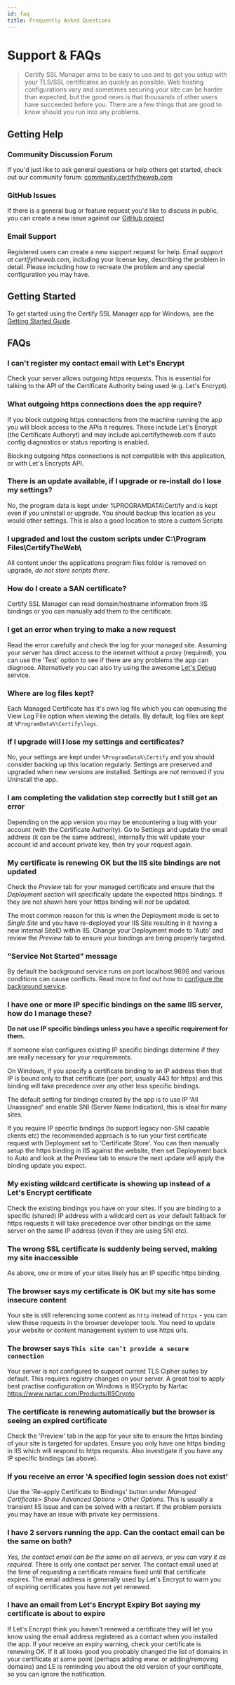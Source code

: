 ```yaml
---
id: faq
title: Frequently Asked Questions
---
```


# Support & FAQs

> Certify SSL Manager aims to be easy to use and to get you setup with your TLS/SSL certificates as quickly as possible. Web hosting configurations vary and sometimes securing your site can be harder than expected, but the good news is that thousands of other users have succeeded before you. There are a few things that are good to know should you run into any problems.


## Getting Help
### Community Discussion Forum
If you'd just like to ask general questions or help others get started, check out our community forum: <a href="https://community.certifytheweb.com" target="_blank">community.certifytheweb.com</a>

### GitHub Issues
If there is a general bug or feature request you'd like to discuss in public, you can create a new issue against our <a href="https://github.com/webprofusion/certify/issues" target="_blank">GitHub project</a>

### Email Support
Registered users can create a new support request for help. Email *support at certifytheweb.com*, including your license key, describing the problem in detail. Please including how to recreate the problem and any special configuration you may have.

## Getting Started

To get started using the Certify SSL Manager app for Windows, see the [Getting Started Guide](intro.md).

## FAQs
### I can't register my contact email with Let's Encrypt
Check your server allows outgoing https requests. This is essential for talking to the API of the Certificate Authority being used (e.g. Let's Encrypt).

### What outgoing https connections does the app require?
If you block outgoing https connections from the machine running the app you will block access to the APIs it requires. These include Let's Encrypt (the Certificate Authoryt) and may include api.certifytheweb.com if auto config diagnostics or status reporting is enabled.

Blocking outgoing https connections is not compatible with this application, or with Let's Encrypts API.

### There is an update available, if I upgrade or re-install do I lose my settings?
No, the program data is kept under %PROGRAMDATA\Certify and is kept even if you uninstall or upgrade. You should backup this location as you would other settings. This is also a good location to store a custom Scripts

### I upgraded and lost the custom scripts under C:\Program Files\CertifyTheWeb\
All content under the applications program files folder is removed on upgrade, *do not store scripts there*.

### How do I create a SAN certificate?
Certify SSL Manager can read domain/hostname information from IIS bindings or you can manually add them to the certificate. 

### I get an error when trying to make a new request
Read the error carefully and check the log for your managed site. Assuming your server has direct access to the internet without a proxy (required), you can use the 'Test' option to see if there are any problems the app can diagnose. Alternatively you can also try using the awesome [Let's Debug](https://letsdebug.net) service.

### Where are log files kept?
Each Managed Certificate has it's own log file which you can openusing the View Log File option when viewing the details. By default, log files are kept at `%ProgramData%\Certify\logs`.

### If I upgrade will I lose my settings and certificates?
No, your settings are kept under `%ProgramData%\Certify` and you should consider backing up this location regularly. Settings are preserved and upgraded when new versions are installed. Settings are *not* removed if you Uninstall the app.

### I am completing the validation step correctly but I still get an error
Depending on the app version you may be encountering a bug with your account (with the Certificate Authority). Go to Settings and update the email address (it can be the same address), internally this will update your account id and account private key, then try your request again.

### My certificate is renewing OK but the IIS site bindings are not updated
Check the *Preview* tab for your managed certificate and ensure that the *Deployment* section will specifically update the expected https bindings. If they are not shown here your https binding will *not* be updated. 

The most common reason for this is when the Deployment mode is set to *Single Site* and you have re-deployed your IIS Site resulting in it having a new internal SiteID within IIS. Change your Deployment mode to 'Auto' and review the *Preview* tab to ensure your bindings are being properly targeted.

### "Service Not Started" message
By default the background service runs on port localhost:9696 and various conditions can cause conflicts. Read more to find out how to [configure the background service](backgroundservice.md).

### I have one or more IP specific bindings on the same IIS server, how do I manage these?

**Do not use IP specific bindings unless you have a specific requirement for them.** 

If someone else configures existing IP specific bindings determine if they are really necessary for your requirements. 

On Windows, if you specify a certificate binding to an IP address then that IP is bound only to that certificate (per port, usually 443 for https) and this binding will take precedence over any other less specific bindings. 

The default setting for bindings created by the app is to use IP 'All Unassigned' and enable SNI (Server Name Indication), this is ideal for many sites.

If you require IP specific bindings (to support legacy non-SNI capable clients etc) the recommended approach is to run your first certificate request with Deployment set to 'Certificate Store'. You can then manually setup the https binding in IIS against the website, then set Deployment back to Auto and look at the Preview tab to ensure the next update will apply the binding update you expect. 

### My existing wildcard certificate is showing up instead of a Let's Encrypt certificate
Check the existing bindings you have on your sites. If you are binding to a specific (shared) IP address with a wildcard cert as your default fallback for https requests it will take precedence over other bindings on the same server on the same IP address (even if they are using SNI etc).

### The wrong SSL certificate is suddenly being served, making my site inaccessible
As above, one or more of your sites likely has an IP specific https binding.

### The browser says my certificate is OK but my site has some insecure content
Your site is still referencing some content as `http` instead of `https` - you can view these requests in the browser developer tools. You need to update your website or content management system to use https urls.

### The browser says `This site can’t provide a secure connection`
Your server is not configured to support current TLS Cipher suites by default. This requires registry changes on your server. A great tool to apply best practise configuration on Windows is IISCrypto by Nartac <a href="https://www.nartac.com/Products/IISCrypto">https://www.nartac.com/Products/IISCrypto</a>

### The certificate is renewing automatically but the browser is seeing an expired certificate
Check the 'Preview' tab in the app for your site to ensure the https binding of your site is targeted for updates. Ensure you only have one https binding in IIS which will respond to https requests. Also investigate if you have any IP specific bindings (as above).

### If you receive an error 'A specified login session does not exist'
Use the 'Re-apply Certificate to Bindings' button under *Managed Certificate> Show Advanced Options > Other Options*. This is usually a transient IIS issue and can be solved with a restart. If the problem persists you may have an issue with private key permissions. 

### I have 2 servers running the app.  Can the contact email can be the same on both?
*Yes, the contact email can be the same on all servers, or you can vary it as required.* There is only one contact per server. The contact email used at the time of requesting a certificate remains fixed until that certificate expires. The email address is generally used by Let's Encrypt to warn you of expiring certificates you have not yet renewed. 

### I have an email from Let's Encrypt Expiry Bot saying my certificate is about to expire
If Let's Encrypt think you haven't renewed a certificate they will let you know using the email address registered as a contact when you installed the app. If your receive an expiry warning, check your certificate is renewing OK. If it all looks good you probably changed the list of domains in your certificate at some point (perhaps adding www. or adding/removing domains) and LE is reminding you about the old version of your certificate, so you can ignore the notification.



